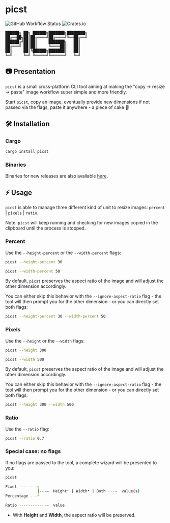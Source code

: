 # picst

![GitHub Workflow Status](https://img.shields.io/github/workflow/status/yamafaktory/picst/ci?style=for-the-badge) ![Crates.io](https://img.shields.io/crates/v/picst?style=for-the-badge)

```
██████╗ ██╗ ██████╗███████╗████████╗
██╔══██╗██║██╔════╝██╔════╝╚══██╔══╝
██████╔╝██║██║     ███████╗   ██║
██╔═══╝ ██║██║     ╚════██║   ██║
██║     ██║╚██████╗███████║   ██║
╚═╝     ╚═╝ ╚═════╝╚══════╝   ╚═╝
```

## 📷 Presentation

`picst` is a small cross-platform CLI tool aiming at making the "copy → resize → paste" image workflow super simple and more friendly.

Start `picst`, copy an image, eventually provide new dimensions if not passed via the flags, paste it anywhere - a piece of cake 🍰!

## 🛠️ Installation

### Cargo

```sh
cargo install picst
```

### Binaries

Binaries for new releases are also available [here](https://github.com/yamafaktory/picst/releases).

## ⚡️ Usage

`picst` is able to manage three different kind of unit to resize images: `percent` | `pixels` | `ratio`.

Note: `picst` will keep running and checking for new images copied in the clipboard until the process is stopped.

### Percent

Use the `--height-percent` or the `--width-percent` flags:

```sh
picst --height-percent 30
```

```sh
picst --width-percent 50
```

By default, `picst` preserves the aspect ratio of the image and will adjust the other dimension accordingly.

You can either skip this behavior with the `--ignore-aspect-ratio` flag - the tool will then prompt you for the other dimension - or you can directly set both flags:

```sh
picst --height-percent 30 --width-percent 50
```

### Pixels

Use the `--height` or the `--width` flags:

```sh
picst --height 300
```

```sh
picst --width 500
```

By default, `picst` preserves the aspect ratio of the image and will adjust the other dimension accordingly.

You can either skip this behavior with the `--ignore-aspect-ratio` flag - the tool will then prompt you for the other dimension - or you can directly set both flags:

```sh
picst --height 300 --width 500
```

### Ratio

Use the `--ratio` flag:

```sh
picst --ratio 0.7
```

### Special case: no flags

If no flags are passed to the tool, a complete wizard will be presented to you:

```sh
picst
```

```sh
Pixel --------┐
              |---→  Height* | Width* | Both ---→  value(s)
Percentage ---┘

Ratio ------------→  value
```

- With **Height** and **Width**, the aspect ratio will be preserved.

